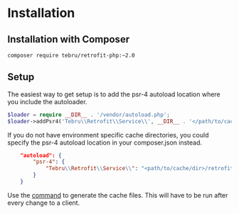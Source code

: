 Installation
============

Installation with Composer
--------------------------

    composer require tebru/retrofit-php:~2.0

Setup
-----

The easiest way to get setup is to add the psr-4 autoload location where you include the autoloader.

```php
$loader = require __DIR__ . '/vendor/autoload.php';
$loader->addPsr4('Tebru\\Retrofit\\Service\\', __DIR__ . '</path/to/cache/dir>/retrofit');
```

If you do not have environment specific cache directories, you could specify the psr-4 autoload location in your composer.json instead.

```json
    "autoload": {
        "psr-4": {
            "Tebru\\Retrofit\\Service\\": "<path/to/cache/dir>/retrofit"
        }
    }
```

Use the [command][retrofit command] to generate the cache files.  This will have to be run after every change to a client.

[retrofit command]: usage.md#command
